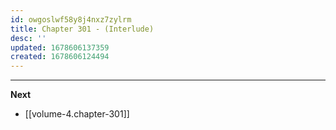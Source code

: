 ```yaml
---
id: owgoslwf58y8j4nxz7zylrm
title: Chapter 301 - (Interlude)
desc: ''
updated: 1678606137359
created: 1678606124494
---
```




____

**Next**
* [[volume-4.chapter-301]]